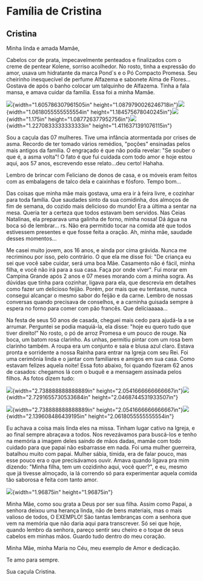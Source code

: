 # Família de Cristina
## Cristina
Minha linda e amada Mamãe,

Cabelos cor de prata, impecavelmente penteados e finalizados com o creme de pentear Kolene, sorriso acolhedor. No rosto, tinha a expressão do amor, usava um hidratante da marca Pond\`s e o Pó Compacto Promesa. Seu cheirinho inesquecível de perfume Alfazema e sabonete Alma de Flores\... Gostava de após o banho colocar um talquinho de Alfazema. Tinha a fala mansa, e amava cuidar da família. Essa foi a minha Mamãe.

![](img/cristina/image1.jpeg){width="1.605786307961505in" height="1.0879790026246718in"}![](img/cristina/image2.jpeg){width="1.0618055555555554in" height="1.184575678040245in"}![](img/cristina/image3.jpeg){width="1.175in" height="1.087726377952756in"}![](img/cristina/image4.jpeg){width="1.2270833333333333in" height="1.4116371391076115in"}

Sou a caçula das 07 mulheres. Tive uma infância atormentada por crises de asma. Recordo de ter tomado vários remédios, "poções" ensinadas pelos mais antigos da família. O engraçado é que não podia revelar: "Se souber o que é, a asma volta"! O fato é que fui cuidada com todo amor e hoje estou aqui, aos 57 anos, escrevendo esse relato\...deu certo! Hahaha.

Lembro de brincar com Feliciano de donos de casa, e os móveis eram feitos com as embalagens de talco dela e caixinhas e fósforo. Tempo bom\...

Das coisas que minha mãe mais gostava, uma era ir à feira livre, e cozinhar para toda família. Que saudades sinto da sua comidinha, dos almoços de fim de semana, do cozido mais delicioso do mundo! Era a última a sentar na mesa. Queria ter a certeza que todos estavam bem servidos. Nas Ceias Natalinas, ela preparava uma galinha de forno, minha nossa! Dá água na boca só de lembrar\... rs. Não era permitido tocar na comida até que todos estivessem presentes e que fosse feita a oração. Ah, minha mãe, saudade desses momentos\...

Me casei muito jovem, aos 16 anos, e ainda por cima grávida. Nunca me recriminou por isso, pelo contrário. O que ela me disse foi: "De criança eu sei que você sabe cuidar, será uma boa Mãe. Casamento não é fácil, minha filha, e você não irá para a sua casa. Faça por onde viver". Fui morar em Campina Grande após 2 anos e 07 meses morando com a minha sogra. As dúvidas que tinha para cozinhar, ligava para ela, que descrevia em detalhes como fazer um delicioso feijão. Porém, por mais que eu tentasse, nunca consegui alcançar o mesmo sabor do feijão e da carne. Lembro de nossas conversas quando precisava de conselhos, e a carninha guisada sempre à espera no forno para comer com pão francês. Que delíciaaaaa\...

Na festa de seus 50 anos de casada, cheguei mais cedo para ajudá-la a se arrumar. Perguntei se podia maquiá-la, ela disse: "hoje eu quero tudo que tiver direito!" No rosto, o pó de arroz Promesa e um pouco de rouge. Na boca, um batom rosa clarinho. As unhas, permitiu pintar com um rosa bem clarinho também. A roupa era um conjunto e saia e blusa azul claro. Estava pronta e sorridente a nossa Rainha para entrar na Igreja com seu Rei. Foi uma cerimônia linda e o jantar com familiares e amigos em sua casa. Como estavam felizes aquela noite! Essa foto abaixo, foi quando fizeram 62 anos de casados: chegamos lá com o buquê e a mensagem assinada pelos filhos. As fotos dizem tudo:

![](img/cristina/image5.jpeg){width="2.738888888888889in" height="2.0541666666666667in"}![](img/cristina/image6.jpeg){width="2.7291655730533684in" height="2.0468744531933507in"}

![](img/cristina/image7.jpeg){width="2.738888888888889in" height="2.0541666666666667in"}![](img/cristina/image8.jpeg){width="2.139608486439195in" height="2.0618055555555554in"}

Eu achava a coisa mais linda eles na missa. Tinham lugar cativo na Igreja, e ao final sempre abraçava a todos. Nos revezávamos para buscá-los e tenho na memória a imagem deles saindo de mãos dadas, mamãe com todo cuidado para que papai não esbarrasse em nada. Foi uma mulher guerreira, batalhou muito com papai. Mulher sábia, tímida, era de falar pouco, mas esse pouco era o que precisávamos ouvir. Amava quando ligava pra mim dizendo: "Minha filha, tem um cozidinho aqui, você quer?", e eu, mesmo que já tivesse almoçado, ia lá correndo só para experimentar aquela comida tão saborosa e feita com tanto amor.

![](img/cristina/image9.jpeg){width="1.96875in" height="1.96875in"}

Minha Mãe, como sou grata a Deus por ser sua filha. Assim como Papai, a senhora deixou uma herança linda, não de bens materiais, mas o mais valioso de todos, O EXEMPLO! São tantas lembranças com a senhora que vem na memória que não daria aqui para transcrever. Só sei que hoje, quando lembro da senhora, pareço sentir seu cheiro e o toque de seus cabelos em minhas mãos. Guardo tudo dentro do meu coração.

Minha Mãe, minha Maria no Céu, meu exemplo de Amor e dedicação.

Te amo para sempre.

Sua caçula Cristina.
